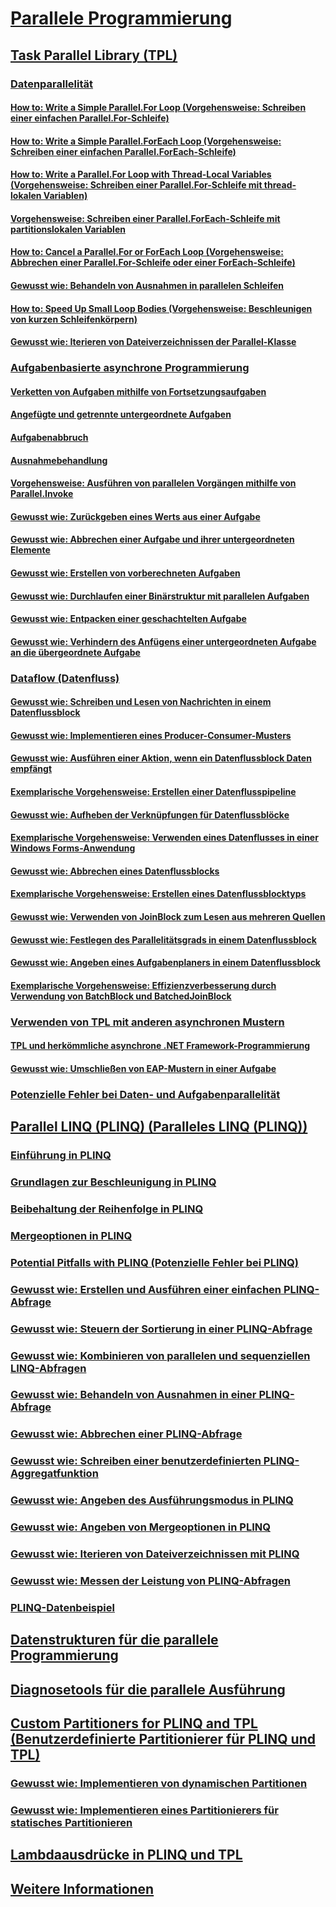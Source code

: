 # [Parallele Programmierung](index.md)
## [Task Parallel Library (TPL)](task-parallel-library-tpl.md)
### [Datenparallelität](data-parallelism-task-parallel-library.md)
#### [How to: Write a Simple Parallel.For Loop (Vorgehensweise: Schreiben einer einfachen Parallel.For-Schleife)](how-to-write-a-simple-parallel-for-loop.md)
#### [How to: Write a Simple Parallel.ForEach Loop (Vorgehensweise: Schreiben einer einfachen Parallel.ForEach-Schleife)](how-to-write-a-simple-parallel-foreach-loop.md)
#### [How to: Write a Parallel.For Loop with Thread-Local Variables (Vorgehensweise: Schreiben einer Parallel.For-Schleife mit thread-lokalen Variablen)](how-to-write-a-parallel-for-loop-with-thread-local-variables.md)
#### [Vorgehensweise: Schreiben einer Parallel.ForEach-Schleife mit partitionslokalen Variablen](how-to-write-a-parallel-foreach-loop-with-partition-local-variables.md)
#### [How to: Cancel a Parallel.For or ForEach Loop (Vorgehensweise: Abbrechen einer Parallel.For-Schleife oder einer ForEach-Schleife)](how-to-cancel-a-parallel-for-or-foreach-loop.md)
#### [Gewusst wie: Behandeln von Ausnahmen in parallelen Schleifen](how-to-handle-exceptions-in-parallel-loops.md)
#### [How to: Speed Up Small Loop Bodies (Vorgehensweise: Beschleunigen von kurzen Schleifenkörpern)](how-to-speed-up-small-loop-bodies.md)
#### [Gewusst wie: Iterieren von Dateiverzeichnissen der Parallel-Klasse](how-to-iterate-file-directories-with-the-parallel-class.md)
### [Aufgabenbasierte asynchrone Programmierung](task-based-asynchronous-programming.md)
#### [Verketten von Aufgaben mithilfe von Fortsetzungsaufgaben](chaining-tasks-by-using-continuation-tasks.md)
#### [Angefügte und getrennte untergeordnete Aufgaben](attached-and-detached-child-tasks.md)
#### [Aufgabenabbruch](task-cancellation.md)
#### [Ausnahmebehandlung](exception-handling-task-parallel-library.md)
#### [Vorgehensweise: Ausführen von parallelen Vorgängen mithilfe von Parallel.Invoke](how-to-use-parallel-invoke-to-execute-parallel-operations.md)
#### [Gewusst wie: Zurückgeben eines Werts aus einer Aufgabe](how-to-return-a-value-from-a-task.md)
#### [Gewusst wie: Abbrechen einer Aufgabe und ihrer untergeordneten Elemente](how-to-cancel-a-task-and-its-children.md)
#### [Gewusst wie: Erstellen von vorberechneten Aufgaben](how-to-create-pre-computed-tasks.md)
#### [Gewusst wie: Durchlaufen einer Binärstruktur mit parallelen Aufgaben](how-to-traverse-a-binary-tree-with-parallel-tasks.md)
#### [Gewusst wie: Entpacken einer geschachtelten Aufgabe](how-to-unwrap-a-nested-task.md)
#### [Gewusst wie: Verhindern des Anfügens einer untergeordneten Aufgabe an die übergeordnete Aufgabe](how-to-prevent-a-child-task-from-attaching-to-its-parent.md)
### [Dataflow (Datenfluss)](dataflow-task-parallel-library.md)
#### [Gewusst wie: Schreiben und Lesen von Nachrichten in einem Datenflussblock](how-to-write-messages-to-and-read-messages-from-a-dataflow-block.md)
#### [Gewusst wie: Implementieren eines Producer-Consumer-Musters](how-to-implement-a-producer-consumer-dataflow-pattern.md)
#### [Gewusst wie: Ausführen einer Aktion, wenn ein Datenflussblock Daten empfängt](how-to-perform-action-when-a-dataflow-block-receives-data.md)
#### [Exemplarische Vorgehensweise: Erstellen einer Datenflusspipeline](walkthrough-creating-a-dataflow-pipeline.md)
#### [Gewusst wie: Aufheben der Verknüpfungen für Datenflussblöcke](how-to-unlink-dataflow-blocks.md)
#### [Exemplarische Vorgehensweise: Verwenden eines Datenflusses in einer Windows Forms-Anwendung](walkthrough-using-dataflow-in-a-windows-forms-application.md)
#### [Gewusst wie: Abbrechen eines Datenflussblocks](how-to-cancel-a-dataflow-block.md)
#### [Exemplarische Vorgehensweise: Erstellen eines Datenflussblocktyps](walkthrough-creating-a-custom-dataflow-block-type.md)
#### [Gewusst wie: Verwenden von JoinBlock zum Lesen aus mehreren Quellen](how-to-use-joinblock-to-read-data-from-multiple-sources.md)
#### [Gewusst wie: Festlegen des Parallelitätsgrads in einem Datenflussblock](how-to-specify-the-degree-of-parallelism-in-a-dataflow-block.md)
#### [Gewusst wie: Angeben eines Aufgabenplaners in einem Datenflussblock](how-to-specify-a-task-scheduler-in-a-dataflow-block.md)
#### [Exemplarische Vorgehensweise: Effizienzverbesserung durch Verwendung von BatchBlock und BatchedJoinBlock](walkthrough-using-batchblock-and-batchedjoinblock-to-improve-efficiency.md)
### [Verwenden von TPL mit anderen asynchronen Mustern](using-tpl-with-other-asynchronous-patterns.md)
#### [TPL und herkömmliche asynchrone .NET Framework-Programmierung](tpl-and-traditional-async-programming.md)
#### [Gewusst wie: Umschließen von EAP-Mustern in einer Aufgabe](how-to-wrap-eap-patterns-in-a-task.md)
### [Potenzielle Fehler bei Daten- und Aufgabenparallelität](potential-pitfalls-in-data-and-task-parallelism.md)
## [Parallel LINQ (PLINQ) (Paralleles LINQ (PLINQ))](parallel-linq-plinq.md)
### [Einführung in PLINQ](introduction-to-plinq.md)
### [Grundlagen zur Beschleunigung in PLINQ](understanding-speedup-in-plinq.md)
### [Beibehaltung der Reihenfolge in PLINQ](order-preservation-in-plinq.md)
### [Mergeoptionen in PLINQ](merge-options-in-plinq.md)
### [Potential Pitfalls with PLINQ (Potenzielle Fehler bei PLINQ)](potential-pitfalls-with-plinq.md)
### [Gewusst wie: Erstellen und Ausführen einer einfachen PLINQ-Abfrage](how-to-create-and-execute-a-simple-plinq-query.md)
### [Gewusst wie: Steuern der Sortierung in einer PLINQ-Abfrage](how-to-control-ordering-in-a-plinq-query.md)
### [Gewusst wie: Kombinieren von parallelen und sequenziellen LINQ-Abfragen](how-to-combine-parallel-and-sequential-linq-queries.md)
### [Gewusst wie: Behandeln von Ausnahmen in einer PLINQ-Abfrage](how-to-handle-exceptions-in-a-plinq-query.md)
### [Gewusst wie: Abbrechen einer PLINQ-Abfrage](how-to-cancel-a-plinq-query.md)
### [Gewusst wie: Schreiben einer benutzerdefinierten PLINQ-Aggregatfunktion](how-to-write-a-custom-plinq-aggregate-function.md)
### [Gewusst wie: Angeben des Ausführungsmodus in PLINQ](how-to-specify-the-execution-mode-in-plinq.md)
### [Gewusst wie: Angeben von Mergeoptionen in PLINQ](how-to-specify-merge-options-in-plinq.md)
### [Gewusst wie: Iterieren von Dateiverzeichnissen mit PLINQ](how-to-iterate-file-directories-with-plinq.md)
### [Gewusst wie: Messen der Leistung von PLINQ-Abfragen](how-to-measure-plinq-query-performance.md)
### [PLINQ-Datenbeispiel](plinq-data-sample.md)
## [Datenstrukturen für die parallele Programmierung](data-structures-for-parallel-programming.md)
## [Diagnosetools für die parallele Ausführung](parallel-diagnostic-tools.md)
## [Custom Partitioners for PLINQ and TPL (Benutzerdefinierte Partitionierer für PLINQ und TPL)](custom-partitioners-for-plinq-and-tpl.md)
### [Gewusst wie: Implementieren von dynamischen Partitionen](how-to-implement-dynamic-partitions.md)
### [Gewusst wie: Implementieren eines Partitionierers für statisches Partitionieren](how-to-implement-a-partitioner-for-static-partitioning.md)
## [Lambdaausdrücke in PLINQ und TPL](lambda-expressions-in-plinq-and-tpl.md)
## [Weitere Informationen](for-further-reading-parallel-programming.md)
